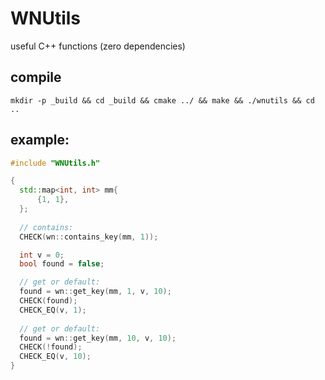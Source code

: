 # WNUtils
useful C++ functions (zero dependencies)

## compile
```
mkdir -p _build && cd _build && cmake ../ && make && ./wnutils && cd ..
```

## example:
```c++
#include "WNUtils.h"

{
  std::map<int, int> mm{
      {1, 1},
  };
  
  // contains:
  CHECK(wn::contains_key(mm, 1));

  int v = 0;
  bool found = false;

  // get or default:
  found = wn::get_key(mm, 1, v, 10);
  CHECK(found);
  CHECK_EQ(v, 1);
  
  // get or default:
  found = wn::get_key(mm, 10, v, 10);
  CHECK(!found);
  CHECK_EQ(v, 10);
}

```

